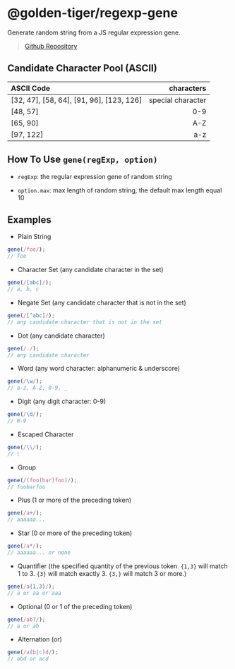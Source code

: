 # @golden-tiger/regexp-gene

Generate random string from a JS regular expression gene.

> [Github Repository](https://github.com/CHENGCHANGHU/regexp-gene)

## Candidate Character Pool (ASCII)

|ASCII Code|characters|
|:--|--:|
|[32, 47], [58, 64], [91, 96], [123, 126]|special character|
|[48, 57]|0-9|
|[65, 90]|A-Z|
|[97, 122]|a-z|

## How To Use `gene(regExp, option)`

- `regExp`: the regular expression gene of random string

- `option.max`: max length of random string, the default max length equal 10

## Examples

- Plain String

```js
gene(/foo/);
// foo
```

- Character Set (any candidate character in the set)

```js
gene(/[abc]/);
// a, b, c
```

- Negate Set (any candidate character that is not in the set)

```js
gene(/[^abc]/);
// any candidate character that is not in the set
```

- Dot (any candidate character)

```js
gene(/./);
// any candidate character
```

- Word (any word character: alphanumeric & underscore)

```js
gene(/\w/);
// a-z, A-Z, 0-9, _
```

- Digit (any digit character: 0-9)

```js
gene(/\d/);
// 0-9
```

- Escaped Character

```js
gene(/\\/);
// \
```

- Group

```js
gene(/(foo(bar)foo)/);
// foobarfoo
```

- Plus (1 or more of the preceding token)

```js
gene(/a+/);
// aaaaaa...
```

- Star (0 or more of the preceding token)

```js
gene(/a*/);
// aaaaaa... or none
```

- Quantifier (the specified quantity of the previous token. `{1,3}` will match 1 to 3. `{3}` will match exactly 3. `{3,}` will match 3 or more.)

```js
gene(/a{1,3}/);
// a or aa or aaa
```

- Optional (0 or 1 of the preceding token)

```js
gene(/ab?/);
// a or ab
```

- Alternation (or)

```js
gene(/a(b|c)d/);
// abd or acd
```
